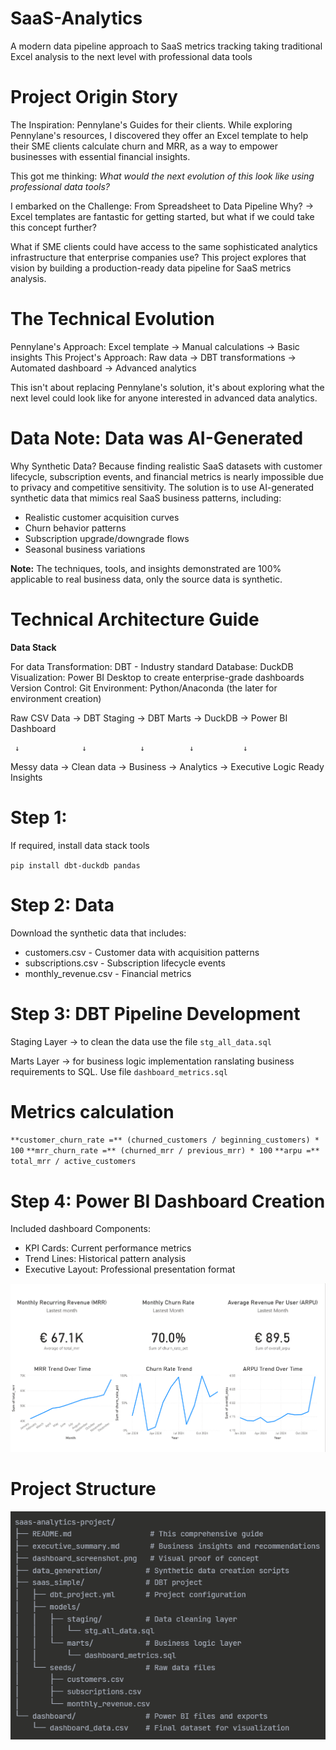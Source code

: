 # SaaS-Analytics
A modern data pipeline approach to SaaS metrics tracking taking traditional Excel analysis to the next level with professional data tools

# Project Origin Story
The Inspiration: Pennylane's Guides for their clients.
While exploring Pennylane's resources, I discovered they offer an Excel template to help their SME clients calculate churn and MRR, as a way to empower businesses with essential financial insights. 

This got me thinking: _What would the next evolution of this look like using professional data tools?_

I embarked on the Challenge: From Spreadsheet to Data Pipeline
Why? -> Excel templates are fantastic for getting started, but what if we could take this concept further? 

What if SME clients could have access to the same sophisticated analytics infrastructure that enterprise companies use? 
This project explores that vision by building a production-ready data pipeline for SaaS metrics analysis.

# The Technical Evolution

Pennylane's Approach: Excel template → Manual calculations → Basic insights
This Project's Approach: Raw data → DBT transformations → Automated dashboard → Advanced analytics

This isn't about replacing Pennylane's solution, it's about exploring what the next level could look like for anyone interested in advanced data analytics.

# Data Note: Data was AI-Generated 
Why Synthetic Data?
Because finding realistic SaaS datasets with customer lifecycle, subscription events, and financial metrics is nearly impossible due to privacy and competitive sensitivity.
The solution is to use AI-generated synthetic data that mimics real SaaS business patterns, including:

- Realistic customer acquisition curves
- Churn behavior patterns
- Subscription upgrade/downgrade flows
- Seasonal business variations

**Note:** The techniques, tools, and insights demonstrated are 100% applicable to real business data, only the source data is synthetic.

# Technical Architecture Guide
**Data Stack**

For data Transformation: DBT - Industry standard
Database: DuckDB
Visualization: Power BI Desktop to create enterprise-grade dashboards
Version Control: Git
Environment: Python/Anaconda (the later for environment creation)


Raw CSV Data → DBT Staging → DBT Marts → DuckDB → Power BI Dashboard

     ↓              ↓            ↓          ↓           ↓
  Messy data → Clean data → Business → Analytics → Executive
                                Logic     Ready     Insights

# Step 1:
If required, install data stack tools

`pip install dbt-duckdb pandas`

# Step 2: Data 

Download the synthetic data that includes:

- customers.csv - Customer data with acquisition patterns
- subscriptions.csv - Subscription lifecycle events
- monthly_revenue.csv - Financial metrics


# Step 3: DBT Pipeline Development

Staging Layer -> to clean the data use the file `stg_all_data.sql`

Marts Layer -> for business logic implementation ranslating business requirements to SQL. Use file `dashboard_metrics.sql`

# Metrics calculation

`**customer_churn_rate =** (churned_customers / beginning_customers) * 100`
`**mrr_churn_rate =** (churned_mrr / previous_mrr) * 100`
`**arpu =** total_mrr / active_customers`

# Step 4: Power BI Dashboard Creation

Included dashboard Components:

- KPI Cards: Current performance metrics
- Trend Lines: Historical pattern analysis
- Executive Layout: Professional presentation format

![Dashboard](/Dashboard.png)


# Project Structure

![Project structure](/structure.png)
